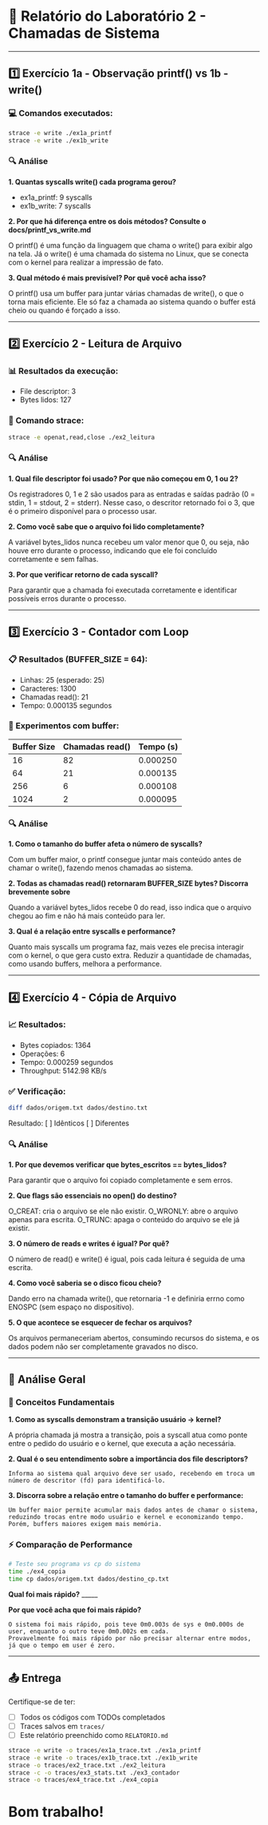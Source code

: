 # 📝 Relatório do Laboratório 2 - Chamadas de Sistema

---

## 1️⃣ Exercício 1a - Observação printf() vs 1b - write()

### 💻 Comandos executados:
```bash
strace -e write ./ex1a_printf
strace -e write ./ex1b_write
```

### 🔍 Análise

**1. Quantas syscalls write() cada programa gerou?**
- ex1a_printf: 9 syscalls
- ex1b_write: 7 syscalls

**2. Por que há diferença entre os dois métodos? Consulte o docs/printf_vs_write.md**

O printf() é uma função da linguagem que chama o write() para exibir algo na tela.
Já o write() é uma chamada do sistema no Linux, que se conecta com o kernel para realizar a impressão de fato.

**3. Qual método é mais previsível? Por quê você acha isso?**

O printf() usa um buffer para juntar várias chamadas de write(), o que o torna mais eficiente.
Ele só faz a chamada ao sistema quando o buffer está cheio ou quando é forçado a isso.

---

## 2️⃣ Exercício 2 - Leitura de Arquivo

### 📊 Resultados da execução:
- File descriptor: 3
- Bytes lidos: 127

### 🔧 Comando strace:
```bash
strace -e openat,read,close ./ex2_leitura
```

### 🔍 Análise

**1. Qual file descriptor foi usado? Por que não começou em 0, 1 ou 2?**

Os registradores 0, 1 e 2 são usados para as entradas e saídas padrão (0 = stdin, 1 = stdout, 2 = stderr).
Nesse caso, o descritor retornado foi o 3, que é o primeiro disponível para o processo usar.

**2. Como você sabe que o arquivo foi lido completamente?**

A variável bytes_lidos nunca recebeu um valor menor que 0, ou seja, não houve erro durante o processo, indicando que ele foi concluído corretamente e sem falhas.

**3. Por que verificar retorno de cada syscall?**

Para garantir que a chamada foi executada corretamente e identificar possíveis erros durante o processo.

---

## 3️⃣ Exercício 3 - Contador com Loop

### 📋 Resultados (BUFFER_SIZE = 64):
- Linhas: 25 (esperado: 25)
- Caracteres: 1300
- Chamadas read(): 21
- Tempo: 0.000135 segundos

### 🧪 Experimentos com buffer:

| Buffer Size | Chamadas read() | Tempo (s) |
|-------------|-----------------|-----------|
| 16          |82               |0.000250   |
| 64          |21               |0.000135   |
| 256         |6                |0.000108   |
| 1024        |2                |0.000095   |

### 🔍 Análise

**1. Como o tamanho do buffer afeta o número de syscalls?**

Com um buffer maior, o printf consegue juntar mais conteúdo antes de chamar o write(), fazendo menos chamadas ao sistema.

**2. Todas as chamadas read() retornaram BUFFER_SIZE bytes? Discorra brevemente sobre**

Quando a variável bytes_lidos recebe 0 do read, isso indica que o arquivo chegou ao fim e não há mais conteúdo para ler.

**3. Qual é a relação entre syscalls e performance?**

Quanto mais syscalls um programa faz, mais vezes ele precisa interagir com o kernel, o que gera custo extra.
Reduzir a quantidade de chamadas, como usando buffers, melhora a performance.

---

## 4️⃣ Exercício 4 - Cópia de Arquivo

### 📈 Resultados:
- Bytes copiados: 1364
- Operações: 6
- Tempo: 0.000259 segundos
- Throughput: 5142.98 KB/s

### ✅ Verificação:
```bash
diff dados/origem.txt dados/destino.txt
```
Resultado: [ ] Idênticos [ ] Diferentes

### 🔍 Análise

**1. Por que devemos verificar que bytes_escritos == bytes_lidos?**

Para garantir que o arquivo foi copiado completamente e sem erros.

**2. Que flags são essenciais no open() do destino?**

O_CREAT: cria o arquivo se ele não existir.
O_WRONLY: abre o arquivo apenas para escrita.
O_TRUNC: apaga o conteúdo do arquivo se ele já existir.

**3. O número de reads e writes é igual? Por quê?**

O número de read() e write() é igual, pois cada leitura é seguida de uma escrita.

**4. Como você saberia se o disco ficou cheio?**

Dando erro na chamada write(), que retornaria -1 e definiria errno como ENOSPC (sem espaço no dispositivo).

**5. O que acontece se esquecer de fechar os arquivos?**

Os arquivos permaneceriam abertos, consumindo recursos do sistema, e os dados podem não ser completamente gravados no disco.

---

## 🎯 Análise Geral

### 📖 Conceitos Fundamentais

**1. Como as syscalls demonstram a transição usuário → kernel?**

A própria chamada já mostra a transição, pois a syscall atua como ponte entre o pedido do usuário e o kernel, que executa a ação necessária.

**2. Qual é o seu entendimento sobre a importância dos file descriptors?**

```
Informa ao sistema qual arquivo deve ser usado, recebendo em troca um número de descritor (fd) para identificá-lo.
```

**3. Discorra sobre a relação entre o tamanho do buffer e performance:**

```
Um buffer maior permite acumular mais dados antes de chamar o sistema, reduzindo trocas entre modo usuário e kernel e economizando tempo.
Porém, buffers maiores exigem mais memória.
```

### ⚡ Comparação de Performance

```bash
# Teste seu programa vs cp do sistema
time ./ex4_copia
time cp dados/origem.txt dados/destino_cp.txt
```

**Qual foi mais rápido?** _____

**Por que você acha que foi mais rápido?**

```
O sistema foi mais rápido, pois teve 0m0.003s de sys e 0m0.000s de user, enquanto o outro teve 0m0.002s em cada.
Provavelmente foi mais rápido por não precisar alternar entre modos, já que o tempo em user é zero.
```

---

## 📤 Entrega
Certifique-se de ter:
- [ ] Todos os códigos com TODOs completados
- [ ] Traces salvos em `traces/`
- [ ] Este relatório preenchido como `RELATORIO.md`

```bash
strace -e write -o traces/ex1a_trace.txt ./ex1a_printf
strace -e write -o traces/ex1b_trace.txt ./ex1b_write
strace -o traces/ex2_trace.txt ./ex2_leitura
strace -c -o traces/ex3_stats.txt ./ex3_contador
strace -o traces/ex4_trace.txt ./ex4_copia
```
# Bom trabalho!
